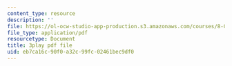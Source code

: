 ```yaml
---
content_type: resource
description: ''
file: https://ol-ocw-studio-app-production.s3.amazonaws.com/courses/8-01sc-classical-mechanics-fall-2016/eb7ca16c90f0a32c99fc02461bec9df0_tO6Wh_HhifI.pdf
file_type: application/pdf
resourcetype: Document
title: 3play pdf file
uid: eb7ca16c-90f0-a32c-99fc-02461bec9df0
---
```

